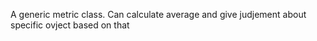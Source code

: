 A generic metric class. Can calculate average and give judjement about specific ovject based on that